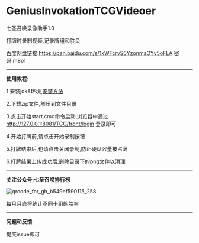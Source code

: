 # GeniusInvokationTCGVideoer
七圣召唤录像助手1.0

打牌时录制视频,记录牌组和胜负

百度网盘链接:https://pan.baidu.com/s/1xWFcrvS6YzonmaOYv5oFLA  密码:m8o1
  
***
**使用教程:**

1.安装jdk8环境,[安装方法](https://blog.csdn.net/qq_35160479/article/details/120685795)

2.下载zip文件,解压到文件目录

3.点击开始start.cmd命令启动,浏览器中通过 http://127.0.0.1:8081/TCG/front/login
登录即可

4.开始打牌前,请点击开始录制按钮

5.打牌结束后,也请点击关闭录制,防止硬盘容量被占满

6.打牌结果上传成功后,删除目录下的png文件以清理

***
**关注公众号:七圣召唤排行榜**

![qrcode_for_gh_b549ef590115_258](https://user-images.githubusercontent.com/3366494/212618211-3b767b27-529d-40d4-bc45-91a4336eba59.jpg)

每月月底将统计不同卡组的胜率

***
**问题和反馈**

提交issue即可

